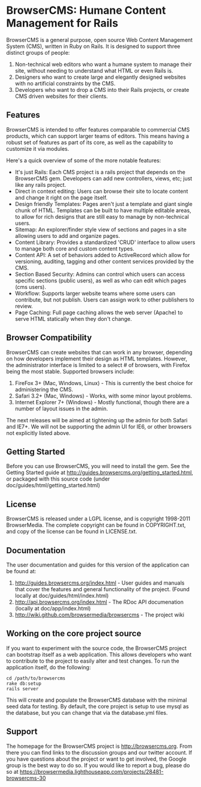 # BrowserCMS: Humane Content Management for Rails

BrowserCMS is a general purpose, open source Web Content Management System (CMS), written in Ruby on Rails. It is designed to support three distinct groups of people:

1. Non-technical web editors who want a humane system to manage their site, without needing to understand what HTML or even Rails is.
2. Designers who want to create large and elegantly designed websites with no artificial constraints by the CMS.
3. Developers who want to drop a CMS into their Rails projects, or create CMS driven websites for their clients.

## Features
BrowserCMS is intended to offer features comparable to commercial CMS products, which can support larger teams of editors. This means having a robust set of features as part of its core, as well as the capability to customize it via modules. 

Here's a quick overview of some of the more notable features:

* It's just Rails: Each CMS project is a rails project that depends on the BrowserCMS gem. Developers can add new controllers, views, etc; just like any rails project.
* Direct in context editing: Users can browse their site to locate content and change it right on the page itself.
* Design friendly Templates: Pages aren't just a template and giant single chunk of HTML. Templates can be built to have multiple editable areas, to allow for rich designs that are still easy to manage by non-technical users.
* Sitemap: An explorer/finder style view of sections and pages in a site allowing users to add and organize pages.
* Content Library: Provides a standardized 'CRUD' interface to allow users to manage both core and custom content types.
* Content API: A set of behaviors added to ActiveRecord which allow for versioning, auditing, tagging and other content services provided by the CMS.
* Section Based Security: Admins can control which users can access specific sections (public users), as well as who can edit which pages (cms users).
* Workflow: Supports larger website teams where some users can contribute, but not publish. Users can assign work to other publishers to review.
* Page Caching: Full page caching allows the web server (Apache) to serve HTML statically when they don't change.

## Browser Compatibility
BrowserCMS can create websites that can work in any browser, depending on how developers implement their design as HTML templates. However, the administrator interface is limited to a select # of browsers, with Firefox being the most stable. Supported browsers include:

1. FireFox 3+ (Mac, Windows, Linux) - This is currently the best choice for administering the CMS.
2. Safari 3.2+ (Mac, Windows) - Works, with some minor layout problems.
3. Internet Explorer 7+ (Windows) - Mostly functional, though there are a number of layout issues in the admin.

The next releases will be aimed at tightening up the admin for both Safari and IE7+. We will not be supporting the admin UI for IE6, or other browsers not explicitly listed above.

## Getting Started
Before you can use BrowserCMS, you will need to install the gem. See the Getting Started guide at http://guides.browsercms.org/getting_started.html, or packaged with this source code (under doc/guides/html/getting_started.html)

## License
BrowserCMS is released under a LGPL license, and is copyright 1998-2011 BrowserMedia. The complete copyright can be found in COPYRIGHT.txt, and copy of the license can be found in LICENSE.txt.


## Documentation
The user documentation and guides for this version of the application can be found at:

1. http://guides.browsercms.org/index.html - User guides and manuals that cover the features and general functionality of the project. (Found locally at doc/guides/html/index.html)
2. http://api.browsercms.org/index.html - The RDoc API documenation (locally at doc/app/index.html)
3. http://wiki.github.com/browsermedia/browsercms - The project wiki

## Working on the core project source
If you want to experiment with the source code, the BrowserCMS project can bootstrap itself as a web application. This allows developers who want to contribute to the project to easily alter and test changes. To run the application itself, do the following:

    cd /path/to/browsercms
    rake db:setup
    rails server

This will create and populate the BrowserCMS database with the minimal seed data for testing. By default, the core project is setup to use mysql as the database, but you can change that via the database.yml files.

## Support
The homepage for the BrowserCMS project is http://browsercms.org. From there you can find links to the discussion groups and our twitter account. If you have questions about the project or want to get involved, the Google group is the best way to do so. If you would like to report a bug, please do so at https://browsermedia.lighthouseapp.com/projects/28481-browsercms-30
